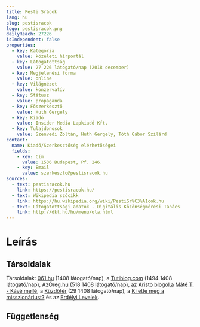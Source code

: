 ```yaml
---
title: Pesti Srácok
lang: hu
slug: pestisracok
logo: pestisracok.png
dailyReach: 27226
isIndependent: false
properties:
  - key: Kategória
    value: közéleti hírportál
  - key: Látogatottság
    value: 27 226 látogató/nap (2018 december)
  - key: Megjelenési forma
    value: online
  - key: Világnézet
    value: konzervatív
  - key: Státusz
    value: propaganda
  - key: Főszerkesztő
    value: Huth Gergely
  - key: Kiadó
    value: Insider Media Lapkiadó Kft.
  - key: Tulajdonosok
    value: Szenvedi Zoltán, Huth Gergely, Tóth Gábor Szilárd
contact:
  name: Kiadó/Szerkesztőség elérhetőségei
  fields:
    - key: Cím
      value: 1536 Budapest, Pf. 246.
    - key: Email
      value: szerkeszto@pestisracok.hu
sources:
  - text: pestisracok.hu
    link: https://pestisracok.hu/
  - text: Wikipedia szócikk
    link: https://hu.wikipedia.org/wiki/PestiSr%C3%A1cok.hu
  - text: Látogatottsági adatok - Digitális Közönségmérési Tanács
    link: http://dkt.hu/hu/menu/ola.html
---
```


# Leírás

## Társoldalak

Társoldalak: [061.hu](http://061.hu) (1408 látogató/nap), a [Tutiblog.com](https://tutiblog.com) (1494 1408 látogató/nap), [AzÖreg.hu](https://azoreg.hu) (518 1408 látogató/nap), az [Aristo blogol](https://aristo.pestisracok.hu),a [Máté T. - Kávé mellé](https://matete.pestisracok.hu), a [Küzdőtér](https://kuzdoter.hu) (29 1408 látogató/nap), a [Ki ette meg a misszionáriust?](https://kiettemeg.pestisracok.hu) és az [Erdélyi Levelek](https://erdelyilevelek.pestisracok.hu).

## Függetlenség